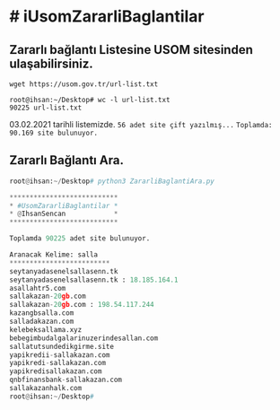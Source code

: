 # # iUsomZararliBaglantilar

## Zararlı bağlantı Listesine USOM sitesinden ulaşabilirsiniz.

`wget https://usom.gov.tr/url-list.txt`

```
root@ihsan:~/Desktop# wc -l url-list.txt
90225 url-list.txt
```
03.02.2021 tarihli listemizde.
`56 adet site çift yazılmış...`
`Toplamda: 90.169 site bulunuyor.`

## Zararlı Bağlantı Ara.

```python
root@ihsan:~/Desktop# python3 ZararliBaglantiAra.py

***************************
* #UsomZararliBaglantilar *
* @IhsanSencan            *
***************************

Toplamda 90225 adet site bulunuyor.

Aranacak Kelime: salla
*************************
seytanyadasenelsallasenn.tk
seytanyadasenelsallasenn.tk : 18.185.164.1
asallahtr5.com
sallakazan-20gb.com
sallakazan-20gb.com : 198.54.117.244
kazangbsalla.com
salladakazan.com
kelebeksallama.xyz
bebegimbudalgalarinuzerindesallan.com
sallatutsundedikgirme.site
yapikredii-sallakazan.com
yapikredi-sallakazan.com
yapikredisallakazan.com
qnbfinansbank-sallakazan.com
sallakazanhalk.com
root@ihsan:~/Desktop# 
```